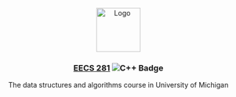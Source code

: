 <p align="center">
    <img src="https://avatars.githubusercontent.com/u/97757335?v=4"
        alt="Logo" width=90>
    <h3 align="center">
        <a href="https://eecs.io/eecs281">EECS 281</a>
        <img src="https://img.shields.io/badge/C%2B%2B-00599C?logo=cplusplus&logoColor=fff&style=flat-square" alt="C++ Badge">
    </h3>
    <p align="center">
         The data structures and algorithms course in University of Michigan
    </p>
</p>
